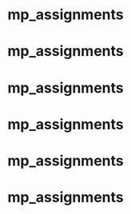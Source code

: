 # mp_assignments
# mp_assignments
# mp_assignments
# mp_assignments
# mp_assignments
# mp_assignments

